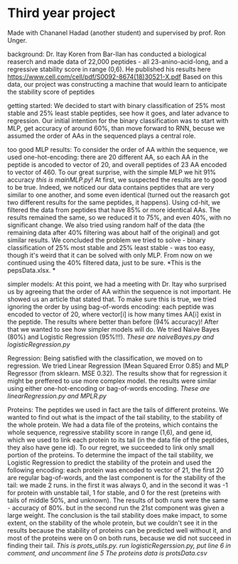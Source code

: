 # Third year project

Made with Chananel Hadad (another student) and supervised by prof. Ron Unger.

background:
Dr. Itay Koren from Bar-Ilan has conducted a biological reaserch and made data of 22,000 peptides - all 23-anino-acid-long, and a regressive stability score in range (0,6). He published his results here https://www.cell.com/cell/pdf/S0092-8674(18)30521-X.pdf
Based on this data, our project was constructing a machine that would learn to anticipate the stability score of peptides

getting started:
We decided to start with binary classification of 25% most stable and 25% least stable peptides, see how it goes, and later advance to regression.
Our initial intention for the binary classification was to start with MLP, get accuracy of around 60%, than move forward to RNN, becuse we assumed the order of AAs in the sequenced plays a central role.

too good MLP results:
To consider the order of AA within the sequence, we used one-hot-encoding: there are 20 different AA, so each AA in the peptide is ancoded to vector of 20, and overall peptides of 23 AA encoded to vector of 460.
To our great surprise, with the simple MLP we hit 91% accuracy *this is mainMLP.py*!
At first, we suspected the results are to good to be true.
Indeed, we noticed our data contains peptides that are very similar to one another, and some even identical (turned out the reasarch got two different results for the same peptides, it happens). Using cd-hit, we filtered the data from peptides that have 85% or more identical AAs. The results remained the same, so we reduced it to 75%, and even 40%, with no significant change. We also tried using random half of the data (the remaining data after 40% filtering was about half of the original) and got similar results. We concluded the problem we tried to solve - binary classification of 25% most stable and 25% least stable - was too easy, though it's weird that it can be solved with only MLP.
From now on we continued using the 40% filtered data, just to be sure. *This is the pepsData.xlsx. *

simpler models:
At this point, we had a meeting with Dr. Itay who surprised us by agreeing that the order of AA within the sequence is not important. He showed us an article that stated that.
To make sure this is true, we tried ignoring the order by using bag-of-words encoding: each peptide was encoded to vector of 20, where vector[i] is how many times AA[i] exist in the peptide. The results where better than before (94% accuracy)!
After that we wanted to see how simpler models will do. We tried Naive Bayes (80%) and Logistic Regression (95%!!!).
*These are naiveBayes.py and logisticRegression.py*

Regression:
Being satisfied with the classification, we moved on to regression. We tried Linear Regression (Mean Squared Error 0.85) and MLP Regressor (from sklearn. MSE 0.32). The results show that for regression it might be preffered to use more complex model.
the results were similar using either one-hot-encoding or bag-of-words encoding.
*These are linearRegression.py and MPLR.py*

Proteins:
The peptides we used in fact are the tails of different proteins.
We wanted to find out what is the impact of the tail stability, to the stability of the whole protein.
We had a data file of the proteins, which contains the whole sequence, regressive stability score in range (1,6), and gene id, which we used to link each protein to its tail (in the data file of the peptides, they also have gene id).
To our regret, we succeeded to link only small portion of the proteins.
To determine the impact of the tail stability, we Logistic Regression to predict the stability of the protein and used the following encoding: each protein was encoded to vector of 21, the first 20 are regular bag-of-words, and the last component is for the stability of the tail: we made 2 runs. in the first it was always 0, and in the second it was -1 for protein with unstable tail, 1 for stable, and 0 for the rest (preteins with tails of middle 50%, and unknown).
The results of both runs were the same - accuracy of 80%. but in the second run the 21st component was given a large weight.
The conclusion is the tail stability does make impact, to some extent, on the stability of the whole protein, but we couldn't see it in the results because the stability of proteins can be predicted well without it, and most of the proteins were on 0 on both runs, because we did not succeed in finding their tail.
*This is prots_utils.py.  run logisticRegerssion.py, put line 6 in comment, and uncomment line 5*
*The proteins data is protsData.csv*
